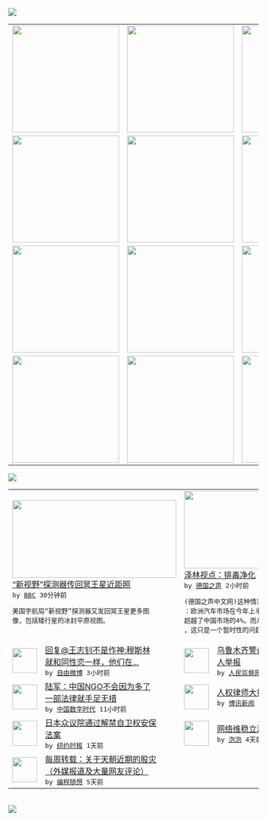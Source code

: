 

<a href="https://github.com/greatfire/z/raw/master/FreeBrowser.apk"><img src="https://raw.githubusercontent.com/greatfire/wiki/master/x/header.png" /></a><table><tr><td width="262" align="center" valign="center"><a href="https://github.com/greatfire/wiki/wiki/nyt" title="纽约时报中文网 国际纵览"><img src="https://raw.githubusercontent.com/greatfire/wiki/master/x/nyt_flag.png" width="215"/></a></td><td width="262" align="center" valign="center"><a href="https://github.com/greatfire/wiki/wiki/dw" title=""><img src="https://raw.githubusercontent.com/greatfire/wiki/master/x/dw_flag.png" width="215"/></a></td><td width="262" align="center" valign="center"><a href="https://github.com/greatfire/wiki/wiki/rmjd" title=""><img src="https://raw.githubusercontent.com/greatfire/wiki/master/x/rmjd_flag.png" width="215"/></a></td></tr><tr><td width="262" align="center" valign="center"><a href="https://github.com/paopaonetizen/website" title="泡泡 - 未经审查的互联网信息"><img src="https://raw.githubusercontent.com/greatfire/wiki/master/x/pp_flag.png" width="215"/></a></td><td width="262" align="center" valign="center"><a href="https://github.com/getlantern/mirror" title="以及自由微博和GreatFire.org官方中文论坛"><img src="https://raw.githubusercontent.com/greatfire/wiki/master/x/lantern_flag.png" width="215"/></a></td><td width="262" align="center" valign="center"><a href="https://github.com/cdtmirrors/m/" title=""><img src="https://raw.githubusercontent.com/greatfire/wiki/master/x/cdt_flag.png" width="215"/></a></td></tr><tr><td width="262" align="center" valign="center"><a href="https://github.com/program-think/blog" title="编程随想的博客"><img src="https://raw.githubusercontent.com/greatfire/wiki/master/x/pt_flag.png" width="215"/></a></td><td width="262" align="center" valign="center"><a href="https://github.com/greatfire/wiki/wiki/bbc" title=""><img src="https://raw.githubusercontent.com/greatfire/wiki/master/x/bbc_flag.png" width="215"/></a></td><td width="262" align="center" valign="center"><a href="https://github.com/freeweibo/s" title="自由微博 - 匿名和不受屏蔽的新浪微博搜索"><img src="https://raw.githubusercontent.com/greatfire/wiki/master/x/fw_flag.png" width="215"/></a></td></tr><tr><td width="262" align="center" valign="center"><a href="https://github.com/greatfire/wiki/wiki/google" title=""><img src="https://raw.githubusercontent.com/greatfire/wiki/master/x/google_flag.png" width="215"/></a></td><td width="262" align="center" valign="center"><a href="https://github.com/bxnews/boxun" title=""><img src="https://raw.githubusercontent.com/greatfire/wiki/master/x/bx_flag.png" width="215"/></a></td><td width="262" align="center" valign="center"><a href="https://github.com/greatfire/wiki/wiki/open-source" title="欢迎访问GreatFire.org开发者项目网站"><img src="https://raw.githubusercontent.com/greatfire/wiki/master/x/open-source_flag.png" width="215"/></a></td></tr></table><img src="https://raw.githubusercontent.com/greatfire/wiki/master/x/newsfeed text.png" /><table cols="4"><tr><td colspan="2" width="380"><a href="http://www.bbc.com/zhongwen/simp/science/2015/07/150717_science_pluto"><img src="http://a.files.bbci.co.uk/worldservice/live/assets/images/2015/07/17/150717211812_p_144x81_ap_nocredit.jpg" width="330" height="156"/></a></br><a href="http://www.bbc.com/zhongwen/simp/science/2015/07/150717_science_pluto">“新视野”探测器传回冥王星近距照</a></br><kbd> by <a href="http://www.bbc.co.uk/zhongwen/simp">BBC</a> 30分钟前 </kbd></br><pre>美国宇航局“新视野”探测器又发回冥王星更多图<br/>像，包括矮行星的冰封平原视图。</pre></td><td colspan="2" width="380"><a href="http://dw.com/p/1G0pU?maca=chi-GK-text-greatfire-all-chinese-15625-xml-mrss"><img src="http://www.dw.com/image/0,,17888109_302,00.jpg" width="330" height="156"/></a></br><a href="http://dw.com/p/1G0pU?maca=chi-GK-text-greatfire-all-chinese-15625-xml-mrss">泽林视点：排毒净化</a></br><kbd> by <a href="http://dw.de">德国之声</a> 2小时前 </kbd></br><pre>(德国之声中文网)这种情况已经很久没有出现了<br/>：欧洲汽车市场在今年上半年以7%的增长率显著<br/>超越了中国市场的4%。而从人均汽车拥有量来看<br/>，这只是一个暂时性的问题。目...</pre></td></tr><tr><td><img src="https://raw.githubusercontent.com/greatfire/wiki/master/x/fw_logo.png" width="50" height="50"/></td><td width="280"><a href="https://freeweibo.com/weibo/3865786198709176">回复@王志钊不是作神:穆斯林<br/>就和同性恋一样，他们在...</a></br><kbd> by <a href="https://freeweibo.com/">自由微博</a> 3小时前 </kbd></td><td><img src="http://www.rmjdw.com/uploads/allimg/150717/1630095G2-0.jpg" width="50" height="50"/></td><td width="280"><a href="http://www.rmjdw.com//jiaodianwangtan/20150717/15132.html">乌鲁木齐警备区政委穆海利被情<br/>人举报 </a></br><kbd> by <a href="http://www.rmjdw.com/">人民监督网</a> 5小时前 </kbd></td></tr><tr><td><img src="https://raw.githubusercontent.com/greatfire/wiki/master/x/cdt_logo.png" width="50" height="50"/></td><td width="280"><a href="http://feedproxy.google.com/~r/chinadigitaltimes/IyPt/~3/aEx1gjxXxRM/">陆军：中国NGO不会因为多了<br/>一部法律就手足无措</a></br><kbd> by <a href="http://chinadigitaltimes.net/chinese/">中国数字时代</a> 11小时前 </kbd></td><td><img src="https://raw.githubusercontent.com/greatfire/wiki/master/x/bx_logo.png" width="50" height="50"/></td><td width="280"><a href="http://www.boxun.com/news/gb/china/2015/07/201507171224.shtml">人权律师大扫荡已涉210人</a></br><kbd> by <a href="http://www.boxun.com">博讯新闻</a> 1天前 </kbd></td></tr><tr><td><img src="https://raw.githubusercontent.com/greatfire/wiki/master/x/nyt_logo.png" width="50" height="50"/></td><td width="280"><a href="http://d14ef9yfs077is.cloudfront.net/asia-pacific/20150717/c17japan/">日本众议院通过解禁自卫权安保<br/>法案</a></br><kbd> by <a href="http://m.cn.nytimes.com/">纽约时报</a> 1天前 </kbd></td><td><img src="http://pao-pao.net/sites/pao-pao.net/files/styles/base_adaptive/public/6523513689_baeec3c53c_z_0.jpg?itok=NM8cQ_d1" width="50" height="50"/></td><td width="280"><a href="https://pao-pao.net/article/593">网络维稳立法强制</a></br><kbd> by <a href="https://pao-pao.net">泡泡</a> 4天前 </kbd></td></tr><tr><td><img src="http://lh3.googleusercontent.com/xmlGsu_rJGM9g-urNBa_pdOJFQQCns0hhRmPBkR1LbfWEcW1oBurA2nI1FmJYJWjGlEGh7iW1n5gk8hhHWIoHsg-Hg7SkW9La6udOrl3MJY9xCtNFZuONpdVcZkPE8N5oGtehiccXw" width="50" height="50"/></td><td width="280"><a href="http://feedproxy.google.com/~r/programthink/~3/K7zWvVt9bH0/weekly-share-89.html">每周转载：关于天朝近期的股灾<br/>（外媒报道及大量网友评论）</a></br><kbd> by <a href="http://program-think.blogspot.com">编程随想</a> 5天前 </kbd></td></table></br><a href="https://github.com/greatfire/z/raw/master/FreeBrowser.apk"><img src="https://raw.githubusercontent.com/greatfire/wiki/master/x/download app.png" /></a>